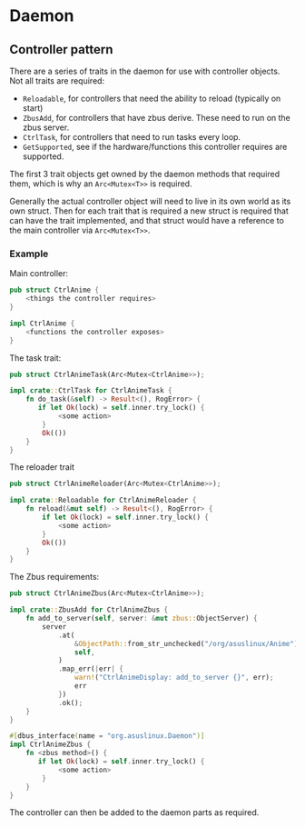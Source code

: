 # Daemon

## Controller pattern

There are a series of traits in the daemon for use with controller objects. Not all traits are required:

- `Reloadable`, for controllers that need the ability to reload (typically on start)
- `ZbusAdd`, for controllers that have zbus derive. These need to run on the zbus server.
- `CtrlTask`, for controllers that need to run tasks every loop.
- `GetSupported`, see if the hardware/functions this controller requires are supported.

The first 3 trait objects get owned by the daemon methods that required them, which is why an `Arc<Mutex<T>>` is required.

Generally the actual controller object will need to live in its own world as its own struct.
Then for each trait that is required a new struct is required that can have the trait implemented, and that struct would have a reference to the main controller via `Arc<Mutex<T>>`.

### Example

Main controller:

```rust
pub struct CtrlAnime {
    <things the controller requires>
}

impl CtrlAnime {
    <functions the controller exposes>
}
```

The task trait:

```rust
pub struct CtrlAnimeTask(Arc<Mutex<CtrlAnime>>);

impl crate::CtrlTask for CtrlAnimeTask {
    fn do_task(&self) -> Result<(), RogError> {
       if let Ok(lock) = self.inner.try_lock() {
            <some action>
        }
        Ok(())
    }
}
```

The reloader trait
```rust
pub struct CtrlAnimeReloader(Arc<Mutex<CtrlAnime>>);

impl crate::Reloadable for CtrlAnimeReloader {
    fn reload(&mut self) -> Result<(), RogError> {
        if let Ok(lock) = self.inner.try_lock() {
            <some action>
        }
        Ok(())
    }
}
```

The Zbus requirements:
```rust
pub struct CtrlAnimeZbus(Arc<Mutex<CtrlAnime>>);

impl crate::ZbusAdd for CtrlAnimeZbus {
    fn add_to_server(self, server: &mut zbus::ObjectServer) {
        server
            .at(
                &ObjectPath::from_str_unchecked("/org/asuslinux/Anime"),
                self,
            )
            .map_err(|err| {
                warn!("CtrlAnimeDisplay: add_to_server {}", err);
                err
            })
            .ok();
    }
}

#[dbus_interface(name = "org.asuslinux.Daemon")]
impl CtrlAnimeZbus {
    fn <zbus method>() {
       if let Ok(lock) = self.inner.try_lock() {
            <some action>
        }
    }
}
```

The controller can then be added to the daemon parts as required.
